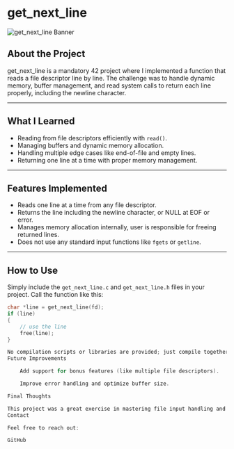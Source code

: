 # get_next_line

![get_next_line Banner](https://upload.wikimedia.org/wikipedia/commons/thumb/3/35/C_Programming_Language_logo.svg/1200px-C_Programming_Language_logo.svg.png)

## About the Project

get_next_line is a mandatory 42 project where I implemented a function that reads a file descriptor line by line. The challenge was to handle dynamic memory, buffer management, and read system calls to return each line properly, including the newline character.

---

## What I Learned

- Reading from file descriptors efficiently with `read()`.
- Managing buffers and dynamic memory allocation.
- Handling multiple edge cases like end-of-file and empty lines.
- Returning one line at a time with proper memory management.

---

## Features Implemented

- Reads one line at a time from any file descriptor.
- Returns the line including the newline character, or NULL at EOF or error.
- Manages memory allocation internally, user is responsible for freeing returned lines.
- Does not use any standard input functions like `fgets` or `getline`.

---

## How to Use

Simply include the `get_next_line.c` and `get_next_line.h` files in your project. Call the function like this:

```c
char *line = get_next_line(fd);
if (line)
{
    // use the line
    free(line);
}

No compilation scripts or libraries are provided; just compile together with your other sources.
Future Improvements

    Add support for bonus features (like multiple file descriptors).

    Improve error handling and optimize buffer size.

Final Thoughts

This project was a great exercise in mastering file input handling and dynamic memory management in C. It prepared me for more advanced system programming challenges.
Contact

Feel free to reach out:

GitHub
